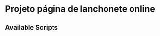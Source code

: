 # Projeto página de lanchonete online <link rel="icon" href="https://cdn-icons-png.flaticon.com/512/1408/1408737.png">

## Available Scripts


